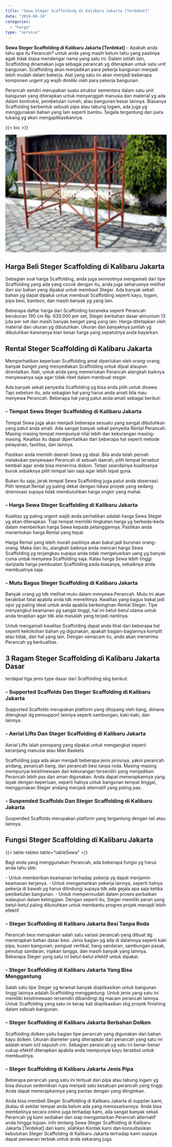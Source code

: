 ```yaml
---
title: "Sewa Steger Scaffolding di Kalibaru Jakarta [Terdekat]"
date: "2024-08-24"
categories: 
  - "harga"
type: "service"
---
```


**Sewa Steger Scaffolding di Kalibaru Jakarta \[Terdekat\]** – Apakah anda tahu apa itu Perancah? untuk anda yang masih belum tahu yang pastinya agak tidak biasa mendengar nama yang satu ini. Dalam istilah lain, Scaffolding dinamakan juga sebagai perancah yg diterapkan untuk satu unit bangunan. Scaffolding akan menjadikan para pekerja bangunan menjadi lebih mudah dalam bekerja. Alat yang satu ini akan menjadi beberapa komponen urgent yg wajib dimiliki oleh para pekerja bangunan.

Perancah sendiri merupakan suatu struktur sementara dalam satu unit bangunan yang diterapkan untuk menyanggah manusia dan material yg ada dalam kontruksi, pembetulan rumah, atau bangunan besar lainnya. Biasanya Scaffolding berbentuk sebuah pipa atau tabung logam, ada juga yg menggunakan bahan yang lain seperti bambu. Segala tergantung dari para tukang yg akan mengaplikasikannya.

{{< toc >}}

![Sewa Steger Scaffolding di Kalibaru Jakarta [Terdekat]](/images/sewa-scaffolding-steger-19.png)

## Harga Beli Steger Scaffolding di Kalibaru Jakarta

Sebagian soal harga Scaffolding, anda juga semestinya mengamati dari tipe Scaffolding yang ada yang cocok dengan itu, anda juga seharusnya melihat dari sisi bahan yang dipakai untuk membaut Steger. Ada banyak sekali bahan yg dapat dipakai untuk membuat Scaffolding seperti kayu, logam, pipa besi, bamboo, dan masih banyak yg yang lain.

Beberapa daftar harga dari Scaffolding beraneka seperti Perancah berukuran 190 cm Rp. 633.000 per set, Steger berbahan dasar almunium 13 juta per set dan masih banyak banget yang yang lain. Harga ditetapkan oleh material dan ukuran yg dibutuhkan. Ukuran dan banyaknya jumlah yg dibutuhkan karenanya kian besar harga yang sepatutnya anda bayarkan.

## Rental Steger Scaffolding di Kalibaru Jakarta

Memperhatikan keperluan Scaffolding amat diperlukan oleh orang-orang, banyak banget yang menyediakan Scaffolding untuk dijual ataupun direntalkan. Nah, untuk anda yang memerlukan Perancah alangkah baiknya menyewanya saja agar tidak ribet dalam membuat steger.

Ada banyak sekali penyedia Scaffolding yg bisa anda pilih untuk disewa. Tapi sebelum itu, ada sebagian hal yang harus anda amati bila mau menyewa Perancah. Beberapa hal yang patut anda amati sebagai berikut:

### \- Tempat Sewa Steger Scaffolding di Kalibaru Jakarta

Tempat Sewa juga akan menjadi beberapa sesuatu yang sangat dibutuhkan yang patut anda amati. Ada sangat banyak sekali penyedia Rental Perancah. Masing-masing tempat mempunyai nilai lebih dan kekurangan masing-masing. Kwalitas itu dapat diperhatikan dari beberapa hal seperti metode pelayanan, fasilitas, dan lainnya.

Pastikan anda memilih daerah Sewa yg ideal. Bila anda telah pernah melakukan penyewaan Perancah di sebuah daerah, pilih tempat tersebut kembali agar anda bisa menerima diskon. Tetapi seandainya kualitasnya buruk sebaiknya pilih tempat lain saja agar lebih tepat guna.

Bukan itu saja, jarak tempat Sewa Scaffolding juga patut anda observasi. Pilih tempat Rental yg paling dekat dengan lokasi proyek yang sedang direnovasi supaya tidak membutuhkan harga ongkir yang mahal.

### \- Harga Sewa Steger Scaffolding di Kalibaru Jakarta

Kualitas yg paling urgent wajib anda perhatikan adalah harga Sewa Steger yg akan diterapkan. Tiap tempat memiliki tingkatan harga yg berbeda-beda dalam memberikan harga Sewa kepada pelanggannya. Pastikan anda menentukan harga Rental yang tepat.

Harga Rental yang lebih murah pastinya akan bakal jadi buronan orang-orang. Maka dari itu, alangkah baiknya anda mencari harga Sewa Scaffolding yg terjangkau supaya anda tidak mengeluarkan uang yg banyak cuma untuk menyewa Scaffolding saja. Kalau harga Sewa lebih tinggi daripada harga pembuatan Scaffolding pada biasanya, sebaiknya anda membuatnya saja.

### \- Mutu Bagus Steger Scaffolding di Kalibaru Jakarta

Banyak orang yg tdk melihat mutu dalam menyewa Perancah. Mutu ini akan berakibat fatal apabila anda tdk menelitinya. Kwalitas yang bagus bakal jadi opsi yg paling ideal untuk anda apabila berkeinginan Rental Steger. Tipe menyangkut keamanan yg sangat tinggi, hal ini betul-betul utama untuk anda terapkan agar tdk ada masalah yang terjadi nantinya.

Untuk mengamati kwalitas Scaffolding dapat anda lihat dari beberapa hal seperti kekokohan bahan yg digunakan, apakah bagian-bagiannya komplit atau tidak, dan hal yang lain. Dengan semacam itu, anda akan menerima Perancah yg berkualitas.

## 3 Ragam Steger Scaffolding di Kalibaru Jakarta Dasar

terdapat tiga jenis type dasar dari Scaffolding sbg berikut:

### \- Supported Scaffolds Dan Steger Scaffolding di Kalibaru Jakarta

Supported Scaffolds merupakan platform yang ditopang oleh tiang, dimana dilengkapi dg pensupport lainnya seperti sambungan, kaki-kaki, dan lainnya.

### \- Aerial Lifts Dan Steger Scaffolding di Kalibaru Jakarta

Aerial Lifts ialah penopang yang dipakai untuk mengangkat seperti keranjang manusia atau Man Baskets

Scaffolding juga ada akan menjadi beberapa jenis jenisnya, yakni perancah andang, perancah tiang, dan perancah besi tanpa roda. Masing-masing mempunyai keistimewaan dan kekurangan tersendiri yang menjadikan Perancah lebih pas dan aman digunakan. Anda dapat menerapkannya yang layak dengan keperluan, seperti halnya untuk bangunan tempat tinggal, menggunakan Steger andang menjadi alternatif yang paling pas.

### \- Suspended Scaffolds Dan Steger Scaffolding di Kalibaru Jakarta

Suspended Scaffolds merupakan platform yang tergantung dengan tali atau lainnya.

## Fungsi Steger Scaffolding di Kalibaru Jakarta

{{< table-tables table="tableSewa" >}}

Bagi anda yang menggunakan Perancah, ada beberapa fungsi yg harus anda tahu sbb:

\- Untuk memberikan keamanan terhadap pekerja yg dapat menjamin keamanan kerjanya. - Untuk mengamankan pekerja lainnya, seperti halnya pekerja di bawah yg harus dilindungi supaya tdk ada gejala apa saja ketika pembetulan bangunan. - Untuk mempermudah dalam proses perbaikan walaupun dalam ketinggian. Dengan seperti itu, Steger memiliki peran yang betul-betul paling dibutuhkan untuk membantu progres projek menajdi lebih efektif.

### \- Steger Scaffolding di Kalibaru Jakarta Besi Tanpa Roda

Perancah besi merupakan salah satu variasi perancah yang dibuat dg menerapkan bahan dasar besi. Jenis bagian yg ada di dalamnya seperti kaki pipa, kusen bangunan, penguat vertikal, tiang sandaran, sambungan pasak, penutup sandaran, injakan tangga, dan masih banyak yang lainnya. Beberapa Steger yang satu ini betul-betul efektif untuk dipakai.

### \- Steger Scaffolding di Kalibaru Jakarta Yang Bisa Menggantung

Salah satu tipe Steger yg teramat banyak diaplikasikan untuk bangunan tinggi lainnya adalah Scaffolding menggantung. Untuk jenis yang satu ini memiliki keistimewaan tersendiri dibandingi dg macam perancah lainnya. Untuk Scaffolding yang satu ini kerap kali diaplikasikan sbg proyek finishing dalam sebuah bangunan.

### \- Steger Scaffolding di Kalibaru Jakarta Berbahan Dolken

Scaffolding dolken yaitu bagian tipe perancah yang digunakan dari bahan kayu dolken. Ukuran diameter yang diterapkan dari perancah yang satu ini adalah enam s/d sepuluh cm. Sebagian perancah yg satu ini benar-benar cukup efektif diterapkan apabila anda mempunyai kayu tersebut untuk membuatnya.

### \- Steger Scaffolding di Kalibaru Jakarta Jenis Pipa

Beberapa perancah yang satu ini terbuat dari pipa atau tabung logam yg bisa disusun sedemikian rupa menjadi satu kesatuan perancah yang tinggi. Anda dapat menerapkannya yang pantas dengan yang diinginkan.

Anda bisa membeli Steger Scaffolding di Kalibaru Jakarta di supplier kami, jikalau di sekitar tempat anda belum ada yang memasarkannya. Anda bisa membelinya secara online juga terhadap kami, ada sangat banyak sekali Perancah yg kami sediakan dan siap mengantarkan Perancah alternatif anda hingga tujuan. info tentang Sewa Steger Scaffolding di Kalibaru Jakarta \[Terdekat\] dari kami, silahkan Kontak kami dan konsultasikan kebutuhan Steger Scaffolding di Kalibaru Jakarta terhadap kami supaya dapat penawran terbiak untuk anda sekarang juga.

